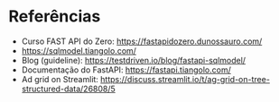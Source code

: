 



# Referências

- Curso FAST API do Zero: https://fastapidozero.dunossauro.com/
- https://sqlmodel.tiangolo.com/
- Blog (guideline): https://testdriven.io/blog/fastapi-sqlmodel/
- Documentação do FastAPI: https://fastapi.tiangolo.com/
- Ad grid on Streamlit: https://discuss.streamlit.io/t/ag-grid-on-tree-structured-data/26808/5